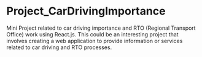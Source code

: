 # Project_CarDrivingImportance
Mini Project related to car driving importance and RTO (Regional Transport Office) work using React.js. This could be an interesting project that involves creating a web application to provide information or services related to car driving and RTO processes.
